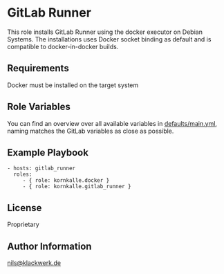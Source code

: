 GitLab Runner
=========

This role installs GitLab Runner using the docker executor on Debian Systems.
The installations uses Docker socket binding as default and is compatible to docker-in-docker builds.

Requirements
------------

Docker must be installed on the target system

Role Variables
--------------

You can find an overview over all available variables in [defaults/main.yml](defaults/main.yml), naming matches the GitLab variables as close as possible.

Example Playbook
----------------

    - hosts: gitlab_runner
      roles:
         - { role: kornkalle.docker }
         - { role: kornkalle.gitlab_runner }

License
-------

Proprietary

Author Information
------------------

nils@klackwerk.de
